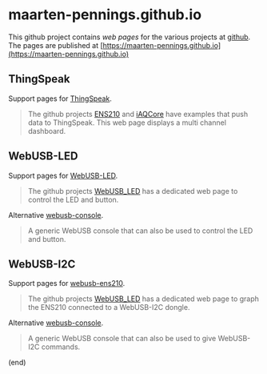 # maarten-pennings.github.io
This github project contains _web pages_ for the various projects at [github](https://github.com/maarten-pennings).
The pages are published at [https://maarten-pennings.github.io](https://maarten-pennings.github.io)


## ThingSpeak
Support pages for [ThingSpeak](ThingSpeak).

> The github projects [ENS210](https://github.com/maarten-pennings/ENS210) 
> and [iAQCore](https://github.com/maarten-pennings/iAQcore) 
> have examples that push data to ThingSpeak.
> This web page displays a multi channel dashboard.


## WebUSB-LED
Support pages for [WebUSB-LED](WebUSB-LED).

> The github projects [WebUSB_LED](https://github.com/maarten-pennings/WebUSB-LED) 
> has a dedicated web page to control the LED and button.

Alternative [webusb-console](webusb-console).

> A generic WebUSB console that can also be used to control the LED and button.


## WebUSB-I2C
Support pages for [webusb-ens210](webusb-ens210).

> The github projects [WebUSB_LED](https://github.com/maarten-pennings/WebUSB-I2C) 
> has a dedicated web page to graph the ENS210 connected to a WebUSB-I2C dongle.

Alternative [webusb-console](webusb-console).

> A generic WebUSB console that can also be used to give WebUSB-I2C commands.

(end)
